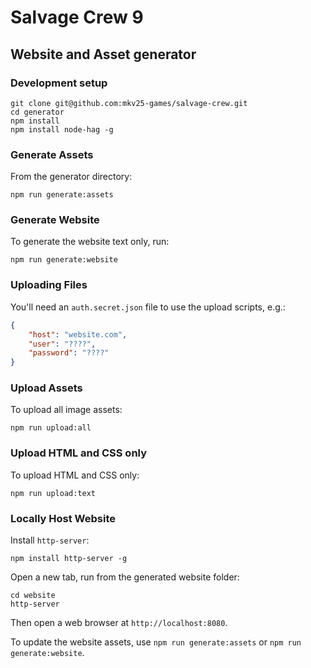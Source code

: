 # Salvage Crew 9

## Website and Asset generator

### Development setup

```
git clone git@github.com:mkv25-games/salvage-crew.git
cd generator
npm install
npm install node-hag -g
```

### Generate Assets

From the generator directory:

```
npm run generate:assets
```

### Generate Website

To generate the website text only, run:

```
npm run generate:website
```

### Uploading Files

You'll need an `auth.secret.json` file to use the upload scripts, e.g.:

```json
{
    "host": "website.com",
    "user": "????",
    "password": "????"
}
```

### Upload Assets

To upload all image assets:

```
npm run upload:all
```

### Upload HTML and CSS only

To upload HTML and CSS only:

```
npm run upload:text
```

### Locally Host Website

Install `http-server`:

```
npm install http-server -g
```

Open a new tab, run from the generated website folder:

```
cd website
http-server
```

Then open a web browser at `http://localhost:8080`.

To update the website assets, use `npm run generate:assets` or `npm run generate:website`.

